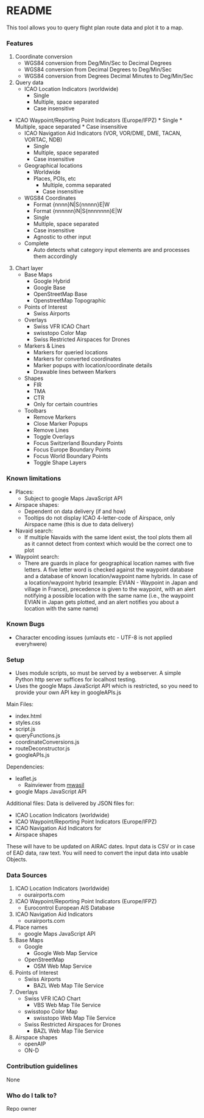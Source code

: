 # README #

This tool allows you to query flight plan route data and plot it to a map.

### Features ###

1. Coordinate conversion
	* WGS84 conversion from Deg/Min/Sec to Decimal Degrees
	* WGS84 conversion from Decimal Degrees to Deg/Min/Sec
	* WGS84 conversion from Degrees Decimal Minutes to Deg/Min/Sec
2. Query data
	* ICAO Location Indicators (worldwide)
		* Single
	  	* Multiple, space separated
	  	* Case insensitive
  * ICAO Waypoint/Reporting Point Indicators (Europe/IFPZ)
		* Single
		* Multiple, space separated
		* Case insensitive
	* ICAO Navigation Aid Indicators (VOR, VOR/DME, DME, TACAN, VORTAC, NDB)
		* Single
		* Multiple, space separated
		* Case insensitive
	* Geographical locations
	  * Worldwide
	  * Places, POIs, etc
		* Multiple, comma separated
		* Case insensitive
	* WGS84 Coordinates
		* Format {nnnn}N|S{nnnnn}E|W
		* Format {nnnnnn}N|S{nnnnnnn}E|W
		* Single
		* Multiple, space separated
		* Case insensitive
		* Agnostic to other input
	* Complete
		* Auto detects what category input elements are and processes them accordingly
3. Chart layer
	* Base Maps
		* Google Hybrid
		* Google Base
		* OpenStreetMap Base
		* OpenstreetMap Topographic
	* Points of Interest
		* Swiss Airports
	* Overlays
		* Swiss VFR ICAO Chart
		* swisstopo Color Map
		* Swiss Restricted Airspaces for Drones
	* Markers & Lines
		* Markers for queried locations
		* Markers for converted coordinates
		* Marker popups with location/coordinate details
		* Drawable lines between Markers
	* Shapes
		* FIR
		* TMA
		* CTR
		* Only for certain countries
	* Toolbars
		* Remove Markers
		* Close Marker Popups
		* Remove Lines
		* Toggle Overlays
		* Focus Switzerland Boundary Points
		* Focus Europe Boundary Points
		* Focus World Boundary Points
		* Toggle Shape Layers

### Known limitations ###

* Places:
	* Subject to google Maps JavaScript API
* Airspace shapes:
	* Dependent on data delivery (if and how)
	* Tooltips do not display ICAO 4-letter-code of Airspace, only Airspace name (this is due to data delivery)
* Navaid search:
	* If multiple Navaids with the same Ident exist, the tool plots them all as it cannot detect from context which would be the correct one to plot
* Waypoint search:
	* There are guards in place for geographical location names with five letters. A five letter word is checked against the waypoint database and a database of known location/waypoint name hybrids. In case of a location/waypoint hybrid (example: EVIAN - Waypoint in Japan and village in France), precedence is given to the waypoint, with an alert notifying a possible location with the same name (i.e., the waypoint EVIAN in Japan gets plotted, and an alert notifies you about a location with the same name)
	
### Known Bugs ###

* Character encoding issues (umlauts etc - UTF-8 is not applied everyhwere)

### Setup ###

* Uses module scripts, so must be served by a webserver. A simple Python http server suffices for localhost testing.
* Uses the google Maps JavaScript API which is restricted, so you need to provide your own API key in googleAPIs.js

Main Files:

* index.html
* styles.css
* script.js
* queryFunctions.js
* coordinateConversions.js
* routeDeconstructor.js
* googleAPIs.js

Dependencies:

* leaflet.js
	* Rainviewer from <a href="https://github.com/mwasil/Leaflet.Rainviewer" target="_blank">mwasil</a>
* google Maps JavaScript API

Additional files:
Data is delivered by JSON files for: 

* ICAO Location Indicators (worldwide)
* ICAO Waypoint/Reporting Point Indicators (Europe/IFPZ)
* ICAO Navigation Aid Indicators for
* Airspace shapes

These will have to be updated on AIRAC dates. Input data is CSV or in case of EAD data, raw text. You will need to convert the input data into usable Objects. 

### Data Sources ###

1. ICAO Location Indicators (worldwide)
	* ourairports.com
2. ICAO Waypoint/Reporting Point Indicators (Europe/IFPZ)
	* Eurocontrol European AIS Database
3. ICAO Navigation Aid Indicators
	* ourairports.com
4. Place names
	* google Maps JavaScript API
5. Base Maps
	* Google
		* Google Web Map Service
	* OpenStreetMap
        * OSM Web Map Service
6. Points of Interest
	* Swiss Airports
		 * BAZL Web Map Tile Service
7. Overlays
	* Swiss VFR ICAO Chart
		 * VBS Web Map Tile Service
	* swisstopo Color Map
		 * swisstopo Web Map Tile Service
	* Swiss Restricted Airspaces for Drones
		 * BAZL Web Map Tile Service
8. Airspace shapes
	* openAIP
	* ON-D

### Contribution guidelines ###

None

### Who do I talk to? ###

Repo owner

